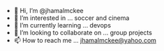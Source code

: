 - 👋 Hi, I’m @jhamalmckee
- 👀 I’m interested in ... soccer and cinema
- 🌱 I’m currently learning ... devops
- 💞️ I’m looking to collaborate on ... group projects
- 📫 How to reach me ... jhamalmckee@yahoo.com

<!---
jhamalmckee/jhamalmckee is a ✨ special ✨ repository because its `README.md` (this file) appears on your GitHub profile.
You can click the Preview link to take a look at your changes.
--->

